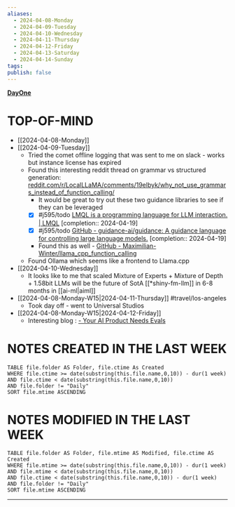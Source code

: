 ```yaml
---
aliases:
  - 2024-04-08-Monday
  - 2024-04-09-Tuesday
  - 2024-04-10-Wednesday
  - 2024-04-11-Thursday
  - 2024-04-12-Friday
  - 2024-04-13-Saturday
  - 2024-04-14-Sunday
tags: 
publish: false
---
```

**[DayOne](dayone://open?date=2024-04-08)**

# TOP-OF-MIND
- [[2024-04-08-Monday]]
- [[2024-04-09-Tuesday]]
	- Tried the comet offline logging that was sent to me on slack - works but instance license has expired
	- Found this interesting reddit thread on grammar vs structured generation: [reddit.com/r/LocalLLaMA/comments/19elbyk/why\_not\_use\_grammars\_instead\_of\_function\_calling/](https://www.reddit.com/r/LocalLLaMA/comments/19elbyk/why_not_use_grammars_instead_of_function_calling/)
		- It would be great to try out these two guidance libraries to see if they can be leveraged
		- [x] #j595/todo [LMQL is a programming language for LLM interaction. | LMQL](https://lmql.ai/)  [completion:: 2024-04-19]
		- [x] #j595/todo [GitHub - guidance-ai/guidance: A guidance language for controlling large language models.](https://github.com/guidance-ai/guidance?tab=readme-ov-file#stateful-guidance-functions)  [completion:: 2024-04-19]
		- Found this as well - [GitHub - Maximilian-Winter/llama\_cpp\_function\_calling](https://github.com/Maximilian-Winter/llama_cpp_function_calling)
	- Found Ollama which seems like a frontend to Llama.cpp
- [[2024-04-10-Wednesday]]
	- It looks like to me that scaled Mixture of Experts + Mixture of Depth + 1.58bit LLMs will be the future of SotA [[*shiny-fm-llm]] in 6-8 months in [[ai-ml|aiml]]
- [[2024-04-08-Monday-W15|2024-04-11-Thursday]] #travel/los-angeles
	- Took day off - went to Universal Studios
- [[2024-04-08-Monday-W15|2024-04-12-Friday]]
	- Interesting blog : [- Your AI Product Needs Evals](https://hamel.dev/blog/posts/evals/)
# NOTES CREATED IN THE LAST WEEK
``` dataview
TABLE file.folder AS Folder, file.ctime As Created
WHERE file.ctime >= date(substring(this.file.name,0,10)) - dur(1 week) 
AND file.ctime < date(substring(this.file.name,0,10)) 
AND file.folder != "Daily"
SORT file.mtime ASCENDING
```

# NOTES MODIFIED IN THE LAST WEEK
``` dataview
TABLE file.folder AS Folder, file.mtime AS Modified, file.ctime AS Created
WHERE file.mtime >= date(substring(this.file.name,0,10)) - dur(1 week)
AND file.mtime < date(substring(this.file.name,0,10))
AND file.ctime < date(substring(this.file.name,0,10)) - dur(1 week)
AND file.folder != "Daily"
SORT file.mtime ASCENDING
```
---
